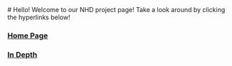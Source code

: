 <meta property="og:site_name" content="Main Page" />
# Hello! Welcome to our NHD project page! Take a look around by clicking the hyperlinks below!

### [Home Page](/home) 
### [In Depth](/in_depth)